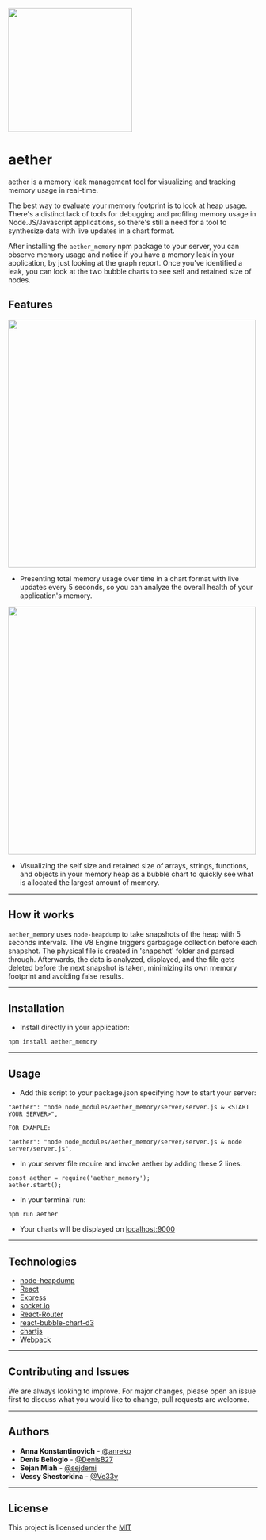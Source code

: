 <p>
  <img width="250px" src="./assets/AetherLogo01.png" />
</p>

# aether

aether is a memory leak management tool for visualizing and tracking memory usage in real-time.

The best way to evaluate your memory footprint is to look at heap usage. There's a distinct lack of tools for debugging and profiling memory usage in Node.JS/Javascript applications, so there's still a need for a tool to synthesize data with live updates in a chart format.

After installing the `aether_memory` npm package to your server, you can observe memory usage and notice if you have a memory leak in your application, by just looking at the graph report. Once you've identified a leak, you can look at the two bubble charts to see self and retained size of nodes.

## Features

<p>
  <img width="500px" src="./assets/ChartExample.png" />
</p>

- Presenting total memory usage over time in a chart format with live updates every 5 seconds, so you can analyze the overall health of your application's memory.

<p>
  <img width="500px" src="./assets/BubbleChartExample.png" />
</p>

- Visualizing the self size and retained size of arrays, strings, functions, and objects in your memory heap as a bubble chart to quickly see what is allocated the largest amount of memory.
---
## How it works

`aether_memory` uses `node-heapdump` to take snapshots of the heap with 5 seconds intervals. The V8 Engine triggers garbagage collection before each snapshot. The physical file is created in 'snapshot' folder and parsed through. Afterwards, the data is analyzed, displayed, and the file gets deleted before the next snapshot is taken, minimizing its own memory footprint and avoiding false results. 

---
## Installation

- Install directly in your application:

```
npm install aether_memory

```
---
## Usage

- Add this script to your package.json specifying how to start your server: 
```
"aether": "node node_modules/aether_memory/server/server.js & <START YOUR SERVER>",
```
```
FOR EXAMPLE: 

"aether": "node node_modules/aether_memory/server/server.js & node server/server.js",
```
- In your server file require and invoke aether by adding these 2 lines:
```
const aether = require('aether_memory');
aether.start();
```
- In your terminal run:
```
npm run aether
```
- Your charts will be displayed on  [localhost:9000](http://localhost:9000/)

---
## Technologies

* [node-heapdump](https://github.com/bnoordhuis/node-heapdump)
* [React](https://github.com/facebook/react)
* [Express](https://github.com/expressjs/express)
* [socket.io](https://github.com/socketio/socket.io)
* [React-Router](https://github.com/ReactTraining/react-router)
* [react-bubble-chart-d3](https://github.com/weknowinc/react-bubble-chart-d3)
* [chartjs](https://github.com/chartjs)
* [Webpack](https://github.com/webpack/webpack)
---
## Contributing and Issues

We are always looking to improve. For major changes, please open an issue first to discuss what you would like to change, pull requests are welcome.

---
## Authors

- **Anna Konstantinovich** - [@anreko](https://github.com/anreko)
- **Denis Belioglo** - [@DenisB27](https://github.com/DenisB27)
- **Sejan Miah** - [@sejdemi](https://github.com/sejdemi)
- **Vessy Shestorkina** - [@Ve33y](https://github.com/Ve33y)
---

## License
This project is licensed under the [MIT](https://choosealicense.com/licenses/mit/)